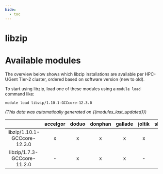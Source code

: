 ```yaml
---
hide:
  - toc
---
```


libzip
======

# Available modules


The overview below shows which libzip installations are available per HPC-UGent Tier-2 cluster, ordered based on software version (new to old).

To start using libzip, load one of these modules using a `module load` command like:

```shell
module load libzip/1.10.1-GCCcore-12.3.0
```

*(This data was automatically generated on {{modules_last_updated}})*  

| |accelgor|doduo|donphan|gallade|joltik|shinx|
| :---: | :---: | :---: | :---: | :---: | :---: | :---: |
|libzip/1.10.1-GCCcore-12.3.0|x|x|x|x|x|x|
|libzip/1.7.3-GCCcore-11.2.0|-|x|x|x|-|-|
